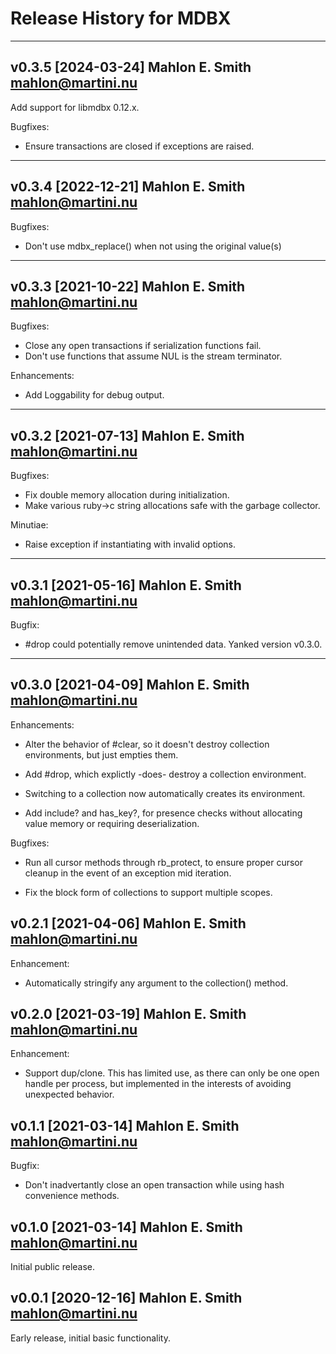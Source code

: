 # Release History for MDBX

---
## v0.3.5 [2024-03-24] Mahlon E. Smith <mahlon@martini.nu>

Add support for libmdbx 0.12.x.


Bugfixes:

 - Ensure transactions are closed if exceptions are raised.


---
## v0.3.4 [2022-12-21] Mahlon E. Smith <mahlon@martini.nu>

Bugfixes:

 - Don't use mdbx_replace() when not using the original value(s)


---
## v0.3.3 [2021-10-22] Mahlon E. Smith <mahlon@martini.nu>

Bugfixes:

 - Close any open transactions if serialization functions fail.
 - Don't use functions that assume NUL is the stream terminator.


Enhancements:

 - Add Loggability for debug output.


---
## v0.3.2 [2021-07-13] Mahlon E. Smith <mahlon@martini.nu>

Bugfixes:

 - Fix double memory allocation during initialization.
 - Make various ruby->c string allocations safe with the garbage collector.


Minutiae:

 - Raise exception if instantiating with invalid options.


---
## v0.3.1 [2021-05-16] Mahlon E. Smith <mahlon@martini.nu>

Bugfix:

 - #drop could potentially remove unintended data.  Yanked version
   v0.3.0.


---
## v0.3.0 [2021-04-09] Mahlon E. Smith <mahlon@martini.nu>

Enhancements:

 - Alter the behavior of #clear, so it doesn't destroy collection
   environments, but just empties them.

 - Add #drop, which explictly -does- destroy a collection environment.

 - Switching to a collection now automatically creates its environment.

 - Add include? and has_key?, for presence checks without allocating
   value memory or requiring deserialization.


Bugfixes:

 - Run all cursor methods through rb_protect, to ensure proper
   cursor cleanup in the event of an exception mid iteration.

 - Fix the block form of collections to support multiple scopes.


## v0.2.1 [2021-04-06] Mahlon E. Smith <mahlon@martini.nu>

Enhancement:

- Automatically stringify any argument to the collection() method.


## v0.2.0 [2021-03-19] Mahlon E. Smith <mahlon@martini.nu>

Enhancement:

- Support dup/clone.  This has limited use, as there can only
  be one open handle per process, but implemented in the interests
  of avoiding unexpected behavior.


## v0.1.1 [2021-03-14] Mahlon E. Smith <mahlon@martini.nu>

Bugfix:

- Don't inadvertantly close an open transaction while using hash convenience methods.


## v0.1.0 [2021-03-14] Mahlon E. Smith <mahlon@martini.nu>

Initial public release.


## v0.0.1 [2020-12-16] Mahlon E. Smith <mahlon@martini.nu>

Early release, initial basic functionality.


